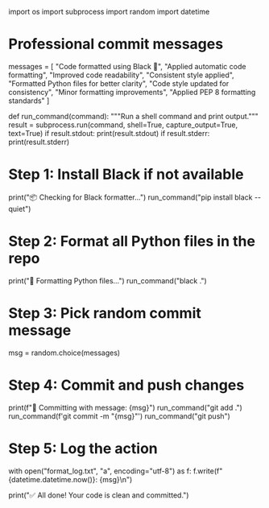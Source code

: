 import os
import subprocess
import random
import datetime

# Professional commit messages
messages = [
    "Code formatted using Black 🖤",
    "Applied automatic code formatting",
    "Improved code readability",
    "Consistent style applied",
    "Formatted Python files for better clarity",
    "Code style updated for consistency",
    "Minor formatting improvements",
    "Applied PEP 8 formatting standards"
]

def run_command(command):
    """Run a shell command and print output."""
    result = subprocess.run(command, shell=True, capture_output=True, text=True)
    if result.stdout:
        print(result.stdout)
    if result.stderr:
        print(result.stderr)

# Step 1: Install Black if not available
print("📦 Checking for Black formatter...")
run_command("pip install black --quiet")

# Step 2: Format all Python files in the repo
print("🎨 Formatting Python files...")
run_command("black .")

# Step 3: Pick random commit message
msg = random.choice(messages)

# Step 4: Commit and push changes
print(f"💾 Committing with message: {msg}")
run_command("git add .")
run_command(f'git commit -m "{msg}"')
run_command("git push")

# Step 5: Log the action
with open("format_log.txt", "a", encoding="utf-8") as f:
    f.write(f"{datetime.datetime.now()}: {msg}\n")

print("✅ All done! Your code is clean and committed.")
